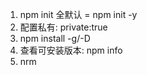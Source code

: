 1. npm init 全默认 = npm init -y
2. 配置私有: private:true
3. npm install -g/-D
4. 查看可安装版本: npm info
5. nrm
